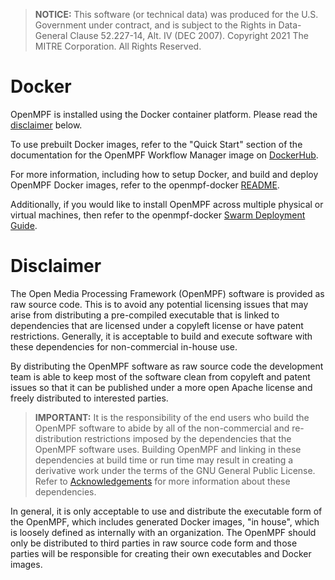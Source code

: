> **NOTICE:** This software (or technical data) was produced for the U.S. Government under contract, and is subject to the Rights in Data-General Clause 52.227-14, Alt. IV (DEC 2007). Copyright 2021 The MITRE Corporation. All Rights Reserved.

# Docker

OpenMPF is installed using the Docker container platform. Please read the [disclaimer](#disclaimer) below.
 
To use prebuilt Docker images, refer to the "Quick Start" section of the documentation for the OpenMPF Workflow Manager image on [DockerHub](https://hub.docker.com/r/openmpf/openmpf_workflow_manager).
 
For more information, including how to setup Docker, and build and deploy OpenMPF Docker images, refer to the openmpf-docker [README](https://github.com/openmpf/openmpf-docker/blob/master/README.md#getting-started).

Additionally, if you would like to install OpenMPF across multiple physical or virtual machines, then refer to the openmpf-docker [Swarm Deployment Guide](https://github.com/openmpf/openmpf-docker/blob/master/SWARM.md#do-i-need-swarm-deployment). 

# Disclaimer

The Open Media Processing Framework (OpenMPF) software is provided as raw source code. This is to avoid any potential licensing issues that may arise from distributing a pre-compiled executable that is linked to dependencies that are licensed under a copyleft license or have patent restrictions. Generally, it is acceptable to build and execute software with these dependencies for non-commercial in-house use.

By distributing the OpenMPF software as raw source code the development team is able to keep most of the software clean from copyleft and patent issues so that it can be published under a more open Apache license and freely distributed to interested parties.

> **IMPORTANT:** It is the responsibility of the end users who build the OpenMPF software to abide by all of the non-commercial and re-distribution restrictions imposed by the dependencies that the OpenMPF software uses. Building OpenMPF and linking in these dependencies at build time or run time may result in creating a derivative work under the terms of the GNU General Public License. Refer to [Acknowledgements](Acknowledgements/index.html) for more information about these dependencies.

In general, it is only acceptable to use and distribute the executable form of the OpenMPF, which includes generated Docker images, "in house", which is loosely defined as internally with an organization. The OpenMPF should only be distributed to third parties in raw source code form and those parties will be responsible for creating their own executables and Docker images.
